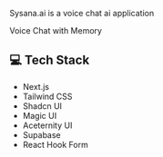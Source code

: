 Sysana.ai is a voice chat ai application

Voice Chat with Memory

## 💻 Tech Stack

- Next.js
- Tailwind CSS
- Shadcn UI
- Magic UI
- Aceternity UI
- Supabase
- React Hook Form

